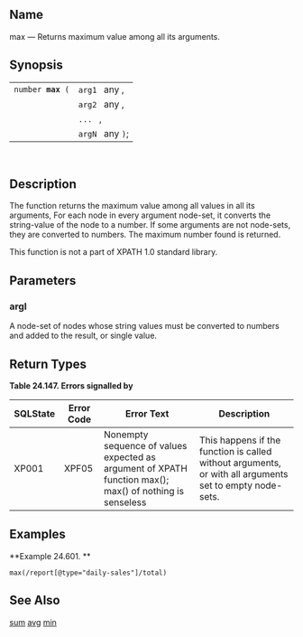 <div>

<div>

</div>

<div>

## Name

max — Returns maximum value among all its arguments.

</div>

<div>

## Synopsis

<div>

|                        |                  |
|------------------------|------------------|
| `number `**`max`**` (` | `arg1 ` any ,    |
|                        | `arg2 ` any ,    |
|                        | `... ` ,         |
|                        | `argN ` any `)`; |

<div>

 

</div>

</div>

</div>

<div>

## Description

The function returns the maximum value among all values in all its
arguments, For each node in every argument node-set, it converts the
string-value of the node to a number. If some arguments are not
node-sets, they are converted to numbers. The maximum number found is
returned.

This function is not a part of XPATH 1.0 standard library.

</div>

<div>

## Parameters

<div>

### argI

A node-set of nodes whose string values must be converted to numbers and
added to the result, or single value.

</div>

</div>

<div>

## Return Types

<div>

**Table 24.147. Errors signalled by**

<div>

| SQLState                              | Error Code                            | Error Text                                                                                                                              | Description                                                                                             |
|---------------------------------------|---------------------------------------|-----------------------------------------------------------------------------------------------------------------------------------------|---------------------------------------------------------------------------------------------------------|
| <span class="errorcode">XP001 </span> | <span class="errorcode">XPF05 </span> | <span class="errortext">Nonempty sequence of values expected as argument of XPATH function max(); max() of nothing is senseless </span> | This happens if the function is called without arguments, or with all arguments set to empty node-sets. |

</div>

</div>

  

</div>

<div>

## Examples

<div>

**Example 24.601. **

<div>

``` screen
max(/report[@type="daily-sales"]/total)
```

</div>

</div>

  

</div>

<div>

## See Also

<a href="xpf_sum.html" class="link" title="sum">sum</a>
<a href="xpf_avg.html" class="link" title="avg">avg</a>
<a href="xpf_min.html" class="link" title="min">min</a>

</div>

</div>
